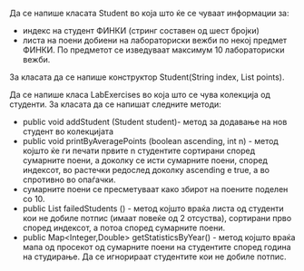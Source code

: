 Да се напише класата Student во која што ќе се чуваат информации за:

* индекс на студент ФИНКИ (стринг составен од шест бројки)
* листа на поени добиени на лабораториски вежби по некој предмет ФИНКИ. По предметот се изведуваат максимум 10 лабораториски вежби.

За класата да се напише конструктор Student(String index, List<Integer> points).

Да се напише класа LabExercises во која што се чува колекција од студенти. За класата да се напишат следните методи:

* public void addStudent (Student student)- метод за додавање на нов студент во колекцијата
* public void printByAveragePoints (boolean ascending, int n) - метод којшто ќе ги печати првите n студентите сортирани според сумарните поени, а доколку се исти сумарните поени, според индексот, во растечки редослед доколку ascending е true, a во спротивно во опаѓачки.
* сумарните поени се пресметуваат како збирот на поените поделен со 10.
* public List<Student> failedStudents () - метод којшто враќа листа од студенти кои не добиле потпис (имаат повеќе од 2 отсуства), сортирани прво според индексот, а потоа според сумарните поени.
* public Map<Integer,Double> getStatisticsByYear() - метод којшто враќа мапа од просекот од сумарните поени на студентите според година на студирање. Да се игнорираат студентите кои не добиле потпис.